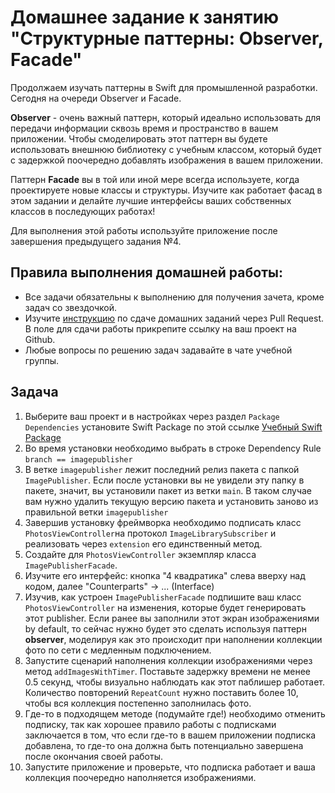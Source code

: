 # Домашнее задание к занятию "Структурные паттерны: Observer, Facade"

Продолжаем изучать паттерны в Swift для промышленной разработки. Сегодня на очереди Observer и Facade.

**Observer** - очень важный паттерн, который идеально использовать для передачи информации сквозь время и пространство в вашем приложении. Чтобы смоделировать этот паттерн вы будете использовать внешнюю библиотеку с учебным классом, который будет с задержкой поочередно добавлять изображения в вашем приложении.

Паттерн **Facade** вы в той или иной мере всегда используете, когда проектируете новые классы и структуры. Изучите как работает фасад в этом задании и делайте лучшие интерфейсы ваших собственных классов в последующих работах!

Для выполнения этой работы используйте приложение после завершения предыдущего задания №4.

## Правила выполнения домашней работы:

* Все задачи обязательны к выполнению для получения зачета, кроме задач со звездочкой.
* Изучите [инструкцию](https://github.com/netology-code/iosint-homeworks/blob/main/Pull%20request's%20guideline.md) по сдаче домашних заданий через Pull Request. В поле для сдачи работы прикрепите ссылку на ваш проект на Github.
* Любые вопросы по решению задач задавайте в чате учебной группы.

## Задача

1. Выберите ваш проект и в настройках через раздел `Package Dependencies` установите Swift Package по этой ссылке [Учебный Swift Package](https://github.com/TrueMax/iOSIntPackage)
2. Во время установки необходимо выбрать в строке Dependency Rule `branch == imagepublisher` 
3. В ветке `imagepublisher` лежит последний релиз пакета с папкой `ImagePublisher`. Если после установки вы не увидели эту папку в пакете, значит, вы установили пакет из ветки `main`. В таком случае вам нужно удалить текущую версию пакета и установить заново из правильной ветки `imagepublisher`
4. Завершив установку фреймворка необходимо подписать класс `PhotosViewController`на протокол `ImageLibrarySubscriber` и реализовать через `extension` его единственный метод.
5. Создайте для `PhotosViewController` экземпляр класса `ImagePublisherFacade`.
6. Изучите его интерфейс: кнопка "4 квадратика" слева вверху над кодом, далее "Counterparts" -> ... (Interface) 
7. Изучив, как устроен `ImagePublisherFacade` подпишите ваш класс `PhotosViewController` на изменения, которые будет генерировать этот publisher. Если ранее вы заполнили этот экран изображениями by default, то сейчас нужно будет это сделать используя паттерн **observer**, моделируя как это происходит при наполнении коллекции фото по сети с медленным подключением.
8. Запустите сценарий наполнения коллекции изображениями через метод `addImagesWithTimer`. Поставьте задержку времени не менее 0.5 секунд, чтобы визуально наблюдать как этот паблишер работает. Количество повторений `RepeatCount` нужно поставить более 10, чтобы вся коллекция постепенно заполнилась фото.
9. Где-то в подходящем методе (подумайте где!) необходимо отменить подписку, так как хорошее правило работы с подписками заключается в том, что если где-то в вашем приложении подписка добавлена, то где-то она должна быть потенциально завершена после окончания своей работы.
10. Запустите приложение и проверьте, что подписка работает и ваша коллекция поочередно наполняется изображениями.
